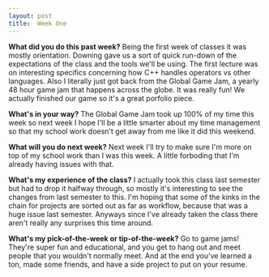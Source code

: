 ```yaml
---
layout: post
title:  Week One
---
```


**What did you do this past week?**
Being the first week of classes it was mostly orientation. Downing gave us a sort of quick run-down of the expectations of the class and the tools we'll be using. The first lecture was on interesting specifics concerning how C++ handles operators vs other languages. Also I literally just got back from the Global Game Jam, a yearly 48 hour game jam that happens across the globe. It was really fun! We actually finished our game so it's a great porfolio piece.

**What's in your way?**
The Global Game Jam took up 100% of my time this week so next week I hope I'll be a little smarter about my time management so that my school work doesn't get away from me like it did this weekend.

**What will you do next week?**
Next week I'll try to make sure I'm more on top of my school work than I was this week. A little forboding that I'm already having issues with that.

**What's my experience of the class?**
I actually took this class last semester but had to drop it halfway through, so mostly it's interesting to see the changes from last semester to this. I'm hoping that some of the kinks in the chain for projects are sorted out as far as workflow, because that was a huge issue last semester. Anyways since I've already taken the class there aren't really any surprises this time around.

**What's my pick-of-the-week or tip-of-the-week?**
Go to game jams! They're super fun and educational, and you get to hang out and meet people that you wouldn't normally meet. And at the end you've learned a ton, made some friends, and have a side project to put on your resume.
